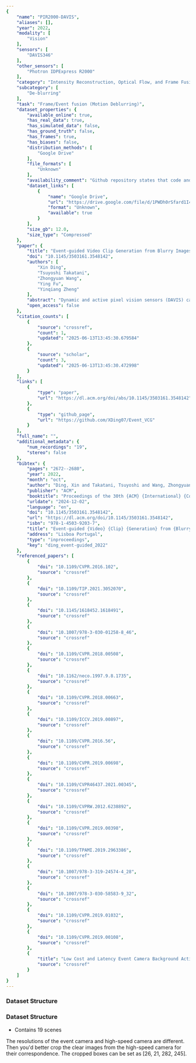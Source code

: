 ```yaml
---
{
    "name": "PIR2000-DAVIS",
    "aliases": [],
    "year": 2022,
    "modality": [
        "Vision"
    ],
    "sensors": [
        "DAVIS346"
    ],
    "other_sensors": [
        "Photron IDPExpress R2000"
    ],
    "category": "Intensity Reconstruction, Optical Flow, and Frame Fusion",
    "subcategory": [
        "De-blurring"
    ],
    "task": "Frame/Event fusion (Motion Deblurring)",
    "dataset_properties": {
        "available_online": true,
        "has_real_data": true,
        "has_simulated_data": false,
        "has_ground_truth": false,
        "has_frames": true,
        "has_biases": false,
        "distribution_methods": [
            "Google Drive"
        ],
        "file_formats": [
            "Unknown"
        ],
        "availability_comment": "Github repository states that code and dataset will be made available shortly.",
        "dataset_links": [
            {
                "name": "Google Drive",
                "url": "https://drive.google.com/file/d/1PWDh0rSfard1I4Ze8XUtSKdXDrOoziX5",
                "format": "Unknown",
                "available": true
            }
        ],
        "size_gb": 12.0,
        "size_type": "Compressed"
    },
    "paper": {
        "title": "Event-guided Video Clip Generation from Blurry Images",
        "doi": "10.1145/3503161.3548142",
        "authors": [
            "Xin Ding",
            "Tsuyoshi Takatani",
            "Zhongyuan Wang",
            "Ying Fu",
            "Yinqiang Zheng"
        ],
        "abstract": "Dynamic and active pixel vision sensors (DAVIS) can simultaneously produce streams of asynchronous events captured by the dynamic vision sensor (DVS) and intensity frames from the active pixel sensor (APS). Event sequences show high temporal resolution and high dynamic range, while intensity images easily suffer from motion blur due to the low frame rate of APS. In this paper, we present an end-to-end convolutional neural network based method under the local and global constraints of events to restore clear, sharp intensity frames through collaborative learning from a blurry image and its associated event streams. Specifically, we first learn a function of the relationship between the sharp intensity frame and the corresponding blurry image with its event data. Then we propose a generation module to realize it with a supervision module to constrain the restoration in the motion process. We also capture the first realistic dataset with paired blurry frame/events and sharp frames by synchronizing a DAVIS camera and a high-speed camera. Experimental results show that our method can reconstruct high-quality sharp video clips, and outperform the state-of-the-art on both simulated and real-world data.",
        "open_access": false
    },
    "citation_counts": [
        {
            "source": "crossref",
            "count": 1,
            "updated": "2025-06-13T13:45:30.679584"
        },
        {
            "source": "scholar",
            "count": 3,
            "updated": "2025-06-13T13:45:30.472998"
        }
    ],
    "links": [
        {
            "type": "paper",
            "url": "https://dl.acm.org/doi/abs/10.1145/3503161.3548142"
        },
        {
            "type": "github_page",
            "url": "https://github.com/XDing07/Event_VCG"
        }
    ],
    "full_name": "",
    "additional_metadata": {
        "num_recordings": "19",
        "stereo": false
    },
    "bibtex": {
        "pages": "2672--2680",
        "year": 2022,
        "month": "oct",
        "author": "Ding, Xin and Takatani, Tsuyoshi and Wang, Zhongyuan and Fu, Ying and Zheng, Yinqiang",
        "publisher": "ACM",
        "booktitle": "Proceedings of the 30th {ACM} {International} {Conference} on {Multimedia}",
        "urldate": "2024-12-02",
        "language": "en",
        "doi": "10.1145/3503161.3548142",
        "url": "https://dl.acm.org/doi/10.1145/3503161.3548142",
        "isbn": "978-1-4503-9203-7",
        "title": "Event-guided {Video} {Clip} {Generation} from {Blurry} {Images}",
        "address": "Lisboa Portugal",
        "type": "inproceedings",
        "key": "ding_event-guided_2022"
    },
    "referenced_papers": [
        {
            "doi": "10.1109/CVPR.2016.102",
            "source": "crossref"
        },
        {
            "doi": "10.1109/TIP.2021.3052070",
            "source": "crossref"
        },
        {
            "doi": "10.1145/1618452.1618491",
            "source": "crossref"
        },
        {
            "doi": "10.1007/978-3-030-01258-8_46",
            "source": "crossref"
        },
        {
            "doi": "10.1109/CVPR.2018.00508",
            "source": "crossref"
        },
        {
            "doi": "10.1162/neco.1997.9.8.1735",
            "source": "crossref"
        },
        {
            "doi": "10.1109/CVPR.2018.00663",
            "source": "crossref"
        },
        {
            "doi": "10.1109/ICCV.2019.00897",
            "source": "crossref"
        },
        {
            "doi": "10.1109/CVPR.2016.56",
            "source": "crossref"
        },
        {
            "doi": "10.1109/CVPR.2019.00698",
            "source": "crossref"
        },
        {
            "doi": "10.1109/CVPR46437.2021.00345",
            "source": "crossref"
        },
        {
            "doi": "10.1109/CVPRW.2012.6238892",
            "source": "crossref"
        },
        {
            "doi": "10.1109/CVPR.2019.00398",
            "source": "crossref"
        },
        {
            "doi": "10.1109/TPAMI.2019.2963386",
            "source": "crossref"
        },
        {
            "doi": "10.1007/978-3-319-24574-4_28",
            "source": "crossref"
        },
        {
            "doi": "10.1007/978-3-030-58583-9_32",
            "source": "crossref"
        },
        {
            "doi": "10.1109/CVPR.2019.01032",
            "source": "crossref"
        },
        {
            "doi": "10.1109/CVPR.2019.00108",
            "source": "crossref"
        },
        {
            "title": "Low Cost and Latency Event Camera Background Activity Denoising",
            "source": "crossref"
        }
    ]
}
---
```



### Dataset Structure 

### Dataset Structure 

- Contains 19 scenes


The resolutions of the event camera and high-speed camera are different. Then you'd better crop the clear images from the high-speed camera for their correspondence. The cropped boxes can be set as [26, 21, 282, 245].